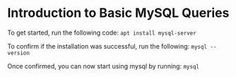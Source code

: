 # Introduction to Basic MySQL Queries

To get started, run the following code:
`apt install mysql-server`

To confirm if the installation was successful, run the following:
`mysql --version`

Once confirmed, you can now start using mysql by running:
`mysql`